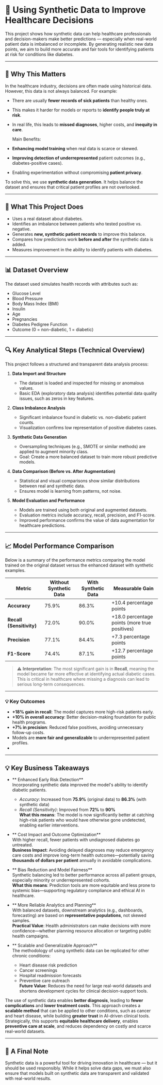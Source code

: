 # 🏥 Using Synthetic Data to Improve Healthcare Decisions

This project shows how synthetic data can help healthcare professionals and decision-makers make better predictions — especially when real-world patient data is imbalanced or incomplete. By generating realistic new data points, we aim to build more accurate and fair tools for identifying patients at risk for conditions like diabetes.

---

## 📌 Why This Matters

In the healthcare industry, decisions are often made using historical data. However, this data is not always balanced. For example:

- There are usually **fewer records of sick patients** than healthy ones.
- This makes it harder for models or reports to **identify people truly at risk**.
- In real life, this leads to **missed diagnoses**, higher costs, and **inequity in care**.

  Main Benefits:
- **Enhancing model training** when real data is scarce or skewed.
- **Improving detection of underrepresented** patient outcomes (e.g., diabetes-positive cases).
- Enabling experimentation without compromising **patient privacy**.


To solve this, we use **synthetic data generation**. It helps balance the dataset and ensures that critical patient profiles are not overlooked.

---

## 🧩 What This Project Does

- Uses a real dataset about diabetes.
- Identifies an imbalance between patients who tested positive vs. negative.
- Generates **new, synthetic patient records** to improve this balance.
- Compares how predictions work **before and after** the synthetic data is added.
- Measures improvement in the ability to identify patients with diabetes.

---


## 📊 Dataset Overview

The dataset used simulates health records with attributes such as:

- Glucose Level  
- Blood Pressure  
- Body Mass Index (BMI)  
- Insulin  
- Age  
- Pregnancies  
- Diabetes Pedigree Function  
- Outcome (0 = non-diabetic, 1 = diabetic)

---


## 🔍 Key Analytical Steps (Technical Overview)

This project follows a structured and transparent data analysis process:

1. **Data Import and Structure**  
   - The dataset is loaded and inspected for missing or anomalous values.
   - Basic EDA (exploratory data analysis) identifies potential data quality issues, such as zeros in key features.

2. **Class Imbalance Analysis**  
   - Significant imbalance found in diabetic vs. non-diabetic patient counts.
   - Visualization confirms low representation of positive diabetes cases.

3. **Synthetic Data Generation**  
   - Oversampling techniques (e.g., SMOTE or similar methods) are applied to augment minority class.
   - Goal: Create a more balanced dataset to train more robust predictive models.

4. **Data Comparison (Before vs. After Augmentation)**  
   - Statistical and visual comparisons show similar distributions between real and synthetic data.
   - Ensures model is learning from patterns, not noise.

5. **Model Evaluation and Performance**  
   - Models are trained using both original and augmented datasets.
   - Evaluation metrics include accuracy, recall, precision, and F1-score.
   - Improved performance confirms the value of data augmentation for healthcare predictions.

---

## 📈 Model Performance Comparison

Below is a summary of the performance metrics comparing the model trained on the original dataset versus the enhanced dataset with synthetic examples.

| Metric                     | Without Synthetic Data | With Synthetic Data | Measurable Gain                          |
|---------------------------|------------------------|---------------------|-------------------------------------------|
| **Accuracy**              | 75.9%                  | 86.3%               | +10.4 percentage points                   |
| **Recall (Sensitivity)**  | 72.0%                  | 90.0%               | +18.0 percentage points (more true positives) |
| **Precision**             | 77.1%                  | 84.4%               | +7.3 percentage points                    |
| **F1-Score**              | 74.4%                  | 87.1%               | +12.7 percentage points                   |

> ⚠️ **Interpretation**: The most significant gain is in **Recall**, meaning the model became far more effective at identifying actual diabetic cases. This is critical in healthcare where missing a diagnosis can lead to serious long-term consequences.

---
### 💡 Key Outcomes
- **+18% gain in recall**: The model captures more high-risk patients early.
- **+10% in overall accuracy**: Better decision-making foundation for public health programs.
- **+7% in precision**: Reduced false positives, avoiding unnecessary follow-up costs.
- Models are **more fair and generalizable** to underrepresented patient profiles.
- 
---

## 💡 Key Business Takeaways

- ** Enhanced Early Risk Detection**  
  Incorporating synthetic data improved the model's ability to identify diabetic patients.  
  - *Accuracy*: Increased from **75.9%** (original data) to **86.3%** (with synthetic data)  
  - *Recall (Sensitivity)*: Improved from **72%** to **90%**  
  **What this means**: The model is now significantly better at catching high-risk patients who would have otherwise gone undetected, enabling earlier interventions.

- ** Cost Impact and Outcome Optimization**  
  With higher recall, fewer patients with undiagnosed diabetes go untreated.  
  **Business Impact**: Avoiding delayed diagnoses may reduce emergency care costs and improve long-term health outcomes—potentially saving **thousands of dollars per patient** annually in avoidable complications.

- ** Bias Reduction and Model Fairness**  
  Synthetic balancing led to better performance across all patient groups, especially minority or underrepresented cohorts.  
  **What this means**: Prediction tools are more equitable and less prone to systemic bias—supporting regulatory compliance and ethical AI in healthcare.

- ** More Reliable Analytics and Planning**  
  With balanced datasets, downstream analytics (e.g., dashboards, forecasting) are based on **representative populations**, not skewed samples.  
  **Practical Value**: Health administrators can make decisions with more confidence—whether planning resource allocation or targeting public health campaigns.

- ** Scalable and Generalizable Approach**  
  The methodology of using synthetic data can be replicated for other chronic conditions:  
  - Heart disease risk prediction  
  - Cancer screenings  
  - Hospital readmission forecasts  
  - Preventive care outreach  
    **Future Value**: Reduces the need for large real-world datasets and shortens development cycles for clinical decision-support tools.


The use of synthetic data enables **better diagnosis**, leading to **fewer complications** and **lower treatment costs**. This approach creates a **scalable method** that can be applied to other conditions, such as cancer and heart disease, while building **greater trust** in AI-driven clinical tools. Strategically, this supports **equitable healthcare delivery**, enables **preventive care at scale**, and reduces dependency on costly and scarce real-world datasets.

---

## 🤝 A Final Note

Synthetic data is a powerful tool for driving innovation in healthcare — but it should be used responsibly. While it helps solve data gaps, we must also ensure that models built on synthetic data are transparent and validated with real-world results.


